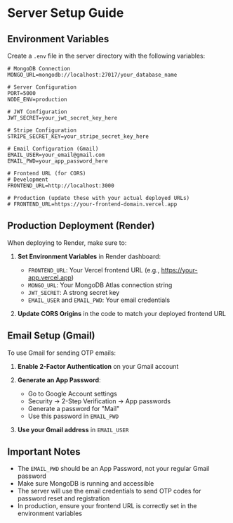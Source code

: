 # Server Setup Guide

## Environment Variables

Create a `.env` file in the server directory with the following variables:

```env
# MongoDB Connection
MONGO_URL=mongodb://localhost:27017/your_database_name

# Server Configuration
PORT=5000
NODE_ENV=production

# JWT Configuration
JWT_SECRET=your_jwt_secret_key_here

# Stripe Configuration
STRIPE_SECRET_KEY=your_stripe_secret_key_here

# Email Configuration (Gmail)
EMAIL_USER=your_email@gmail.com
EMAIL_PWD=your_app_password_here

# Frontend URL (for CORS)
# Development
FRONTEND_URL=http://localhost:3000

# Production (update these with your actual deployed URLs)
# FRONTEND_URL=https://your-frontend-domain.vercel.app
```

## Production Deployment (Render)

When deploying to Render, make sure to:

1. **Set Environment Variables** in Render dashboard:

   - `FRONTEND_URL`: Your Vercel frontend URL (e.g., https://your-app.vercel.app)
   - `MONGO_URL`: Your MongoDB Atlas connection string
   - `JWT_SECRET`: A strong secret key
   - `EMAIL_USER` and `EMAIL_PWD`: Your email credentials

2. **Update CORS Origins** in the code to match your deployed frontend URL

## Email Setup (Gmail)

To use Gmail for sending OTP emails:

1. **Enable 2-Factor Authentication** on your Gmail account
2. **Generate an App Password**:

   - Go to Google Account settings
   - Security → 2-Step Verification → App passwords
   - Generate a password for "Mail"
   - Use this password in `EMAIL_PWD`

3. **Use your Gmail address** in `EMAIL_USER`

## Important Notes

- The `EMAIL_PWD` should be an App Password, not your regular Gmail password
- Make sure MongoDB is running and accessible
- The server will use the email credentials to send OTP codes for password reset and registration
- In production, ensure your frontend URL is correctly set in the environment variables
